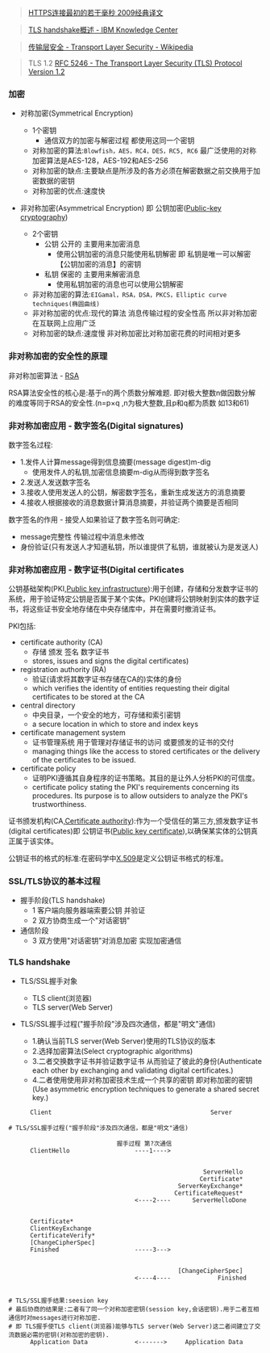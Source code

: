 >[HTTPS连接最初的若干毫秒 2009经典译文](https://www.infoq.cn/article/HTTPS-Connection-Jeff-Moser)

>[TLS handshake概述 - IBM Knowledge Center](https://www.ibm.com/support/knowledgecenter/en/SSFKSJ_7.1.0/com.ibm.mq.doc/sy10660_.htm)

>[传输层安全 - Transport Layer Security - Wikipedia](https://en.wikipedia.org/wiki/Transport_Layer_Security)

>TLS 1.2 [RFC 5246 - The Transport Layer Security (TLS) Protocol Version 1.2](https://tools.ietf.org/html/rfc5246)

### 加密

* 对称加密(Symmetrical Encryption)
  * 1个密钥
    * 通信双方的加密与解密过程 都使用这同一个密钥
  * 对称加密的算法:`Blowfish，AES，RC4，DES，RC5, RC6` 最广泛使用的对称加密算法是AES-128，AES-192和AES-256
  * 对称加密的缺点:主要缺点是所涉及的各方必须在解密数据之前交换用于加密数据的密钥
  * 对称加密的优点:速度快


* 非对称加密(Asymmetrical Encryption) 即 公钥加密([Public-key cryptography](https://en.wikipedia.org/wiki/Public-key_cryptography))
  * 2个密钥
    * 公钥 公开的 主要用来加密消息
      * 使用公钥加密的消息只能使用私钥解密  即 私钥是唯一可以解密【公钥加密的消息】的密钥
    * 私钥 保密的 主要用来解密消息
      * 使用私钥加密的消息也可以使用公钥解密
  * 非对称加密的算法:`EIGamal，RSA，DSA，PKCS，Elliptic curve techniques(椭圆曲线)`
  * 非对称加密的优点:现代的算法 消息传输过程的安全性高 所以非对称加密在互联网上应用广泛
  * 对称加密的缺点:速度慢 非对称加密比对称加密花费的时间相对更多

### 非对称加密的安全性的原理

非对称加密算法 - [RSA](https://en.wikipedia.org/wiki/RSA_(cryptosystem))

RSA算法安全性的核心是:基于n的两个质数分解难题. 即对极大整数n做因数分解的难度等同于RSA的安全性.(n=p×q ,n为极大整数,且p和q都为质数 如13和61)

### 非对称加密应用 - 数字签名(Digital signatures)

数字签名过程:
* 1.发件人计算message得到信息摘要(message digest)m-dig
  * 使用发件人的私钥,加密信息摘要m-dig从而得到数字签名
* 2.发送人发送数字签名
* 3.接收人使用发送人的公钥，解密数字签名，重新生成发送方的消息摘要
* 4.接收人根据接收的消息数据计算消息摘要，并验证两个摘要是否相同


数字签名的作用 - 接受人如果验证了数字签名则可确定:
  * message完整性 传输过程中消息未修改
  * 身份验证(只有发送人才知道私钥，所以谁提供了私钥，谁就被认为是发送人)

### 非对称加密应用 - 数字证书(Digital certificates

公钥基础架构(PKI,[Public key infrastructure](https://en.wikipedia.org/wiki/Public_key_infrastructure)):用于创建，存储和分发数字证书的系统，用于验证特定公钥是否属于某个实体。PKI创建将公钥映射到实体的数字证书，将这些证书安全地存储在中央存储库中，并在需要时撤消证书。

PKI包括:
* certificate authority (CA)
  * 存储 颁发 签名 数字证书
  * stores, issues and signs the digital certificates)
* registration authority (RA)
  * 验证(请求将其数字证书存储在CA的)实体的身份
  * which verifies the identity of entities requesting their digital certificates to be stored at the CA
* central directory
  * 中央目录，一个安全的地方，可存储和索引密钥
  * a secure location in which to store and index keys
* certificate management system
  * 证书管理系统 用于管理对存储证书的访问 或要颁发的证书的交付
  * managing things like the access to stored certificates or the delivery of the certificates to be issued.
* certificate policy
  * 证明PKI遵循其自身程序的证书策略。其目的是让外人分析PKI的可信度。
  * certificate policy stating the PKI's requirements concerning its procedures. Its purpose is to allow outsiders to analyze the PKI's trustworthiness.

证书颁发机构(CA,[Certificate authority](https://en.wikipedia.org/wiki/Certificate_authority)):作为一个受信任的第三方,颁发数字证书(digital certificates)即 公钥证书([Public key certificate](https://en.wikipedia.org/wiki/Public_key_certificate)),以确保某实体的公钥真正属于该实体。

公钥证书的格式的标准:在密码学中[X.509](https://en.wikipedia.org/wiki/X.509)是定义公钥证书格式的标准。

### SSL/TLS协议的基本过程

* 握手阶段(TLS handshake)
  * 1 客户端向服务器端索要公钥 并验证
  * 2 双方协商生成一个"对话密钥"
* 通信阶段
  * 3 双方使用"对话密钥"对消息加密 实现加密通信

### TLS handshake

* TLS/SSL握手对象
  * TLS client(浏览器)
  * TLS server(Web Server)

* TLS/SSL握手过程("握手阶段"涉及四次通信，都是"明文"通信)
  * 1.确认当前TLS server(Web Server)使用的TLS协议的版本
  * 2.选择加密算法(Select cryptographic algorithms)
  * 3.二者交换数字证书并验证数字证书 从而验证了彼此的身份(Authenticate each other by exchanging and validating digital certificates.)
  * 4.二者使用使用非对称加密技术生成一个共享的密钥 即对称加密的密钥(Use asymmetric encryption techniques to generate a shared secret key.)

```
      Client                                            Server

# TLS/SSL握手过程("握手阶段"涉及四次通信，都是"明文"通信)

                              握手过程 第?次通信
      ClientHello                  ----1---->


                                                      ServerHello
                                                     Certificate*
                                               ServerKeyExchange*
                                              CertificateRequest*
                                   <----2----      ServerHelloDone


      Certificate*
      ClientKeyExchange
      CertificateVerify*
      [ChangeCipherSpec]
      Finished                     -----3--->


                                               [ChangeCipherSpec]
                                   <----4----             Finished


# TLS/SSL握手结果:seesion key
# 最后协商的结果是:二者有了同一个对称加密密钥(session key,会话密钥).用于二者互相通信时对messages进行对称加密.
# 即 TLS握手使TLS client(浏览器)能够与TLS server(Web Server)这二者间建立了交流数据必需的密钥(对称加密的密钥).
      Application Data             <------->     Application Data
```
